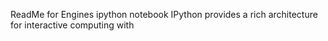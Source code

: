 ReadMe for Engines ipython notebook
IPython provides a rich architecture for interactive computing with